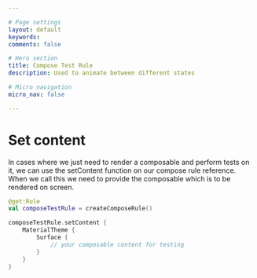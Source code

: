 ```yaml
---

# Page settings
layout: default
keywords:
comments: false

# Hero section
title: Compose Test Rule
description: Used to animate between different states

# Micro navigation
micro_nav: false

---
```


# Set content

In cases where we just need to render a composable and perform tests on it, we can use the setContent function on our compose rule reference. When we call this we need to provide the composable which is to be rendered on screen.

```kotlin
@get:Rule
val composeTestRule = createComposeRule()

composeTestRule.setContent {
    MaterialTheme {
        Surface {
            // your composable content for testing
        }
    }
}
```